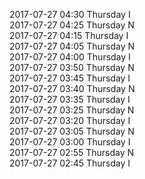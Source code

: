 2017-07-27 04:30 Thursday  I  
2017-07-27 04:25 Thursday  N  
2017-07-27 04:15 Thursday  I  
2017-07-27 04:05 Thursday  N  
2017-07-27 04:00 Thursday  I  
2017-07-27 03:50 Thursday  N  
2017-07-27 03:45 Thursday  I  
2017-07-27 03:40 Thursday  N  
2017-07-27 03:35 Thursday  I  
2017-07-27 03:25 Thursday  N  
2017-07-27 03:20 Thursday  I  
2017-07-27 03:05 Thursday  N  
2017-07-27 03:00 Thursday  I  
2017-07-27 02:55 Thursday  N  
2017-07-27 02:45 Thursday  I  
